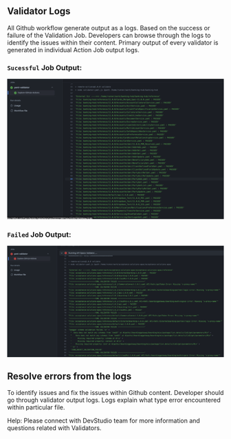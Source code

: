 ## Validator Logs

All Github workflow generate output as a logs. Based on the success or failure of the Validation Job. Developers can browse through the logs to identify the issues within their content. 
Primary output of every validator is generated in individual Action Job output logs. 


### `Sucessful` Job Output: 

![Git Action Job Output](../images/api-validator-pass.png)


### `Failed` Job Output:

![Git Action Job Output](../images/action_error_logs.png)


## Resolve errors from the logs

To identify issues and fix the issues within Github content. Developer should go through validator output logs. Logs explain what type error encountered within particular file. 

Help: Please connect with DevStudio team for more information and questions related with Validators. 
